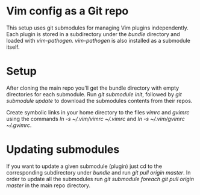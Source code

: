 
Vim config as a Git repo
========================

This setup uses git submodules for managing Vim plugins independently. Each plugin is stored in a subdirectory under the *bundle* directory and loaded with *vim-pathogen*. *vim-pathogen* is also installed as a submodule itself.

# Setup

After cloning the main repo you'll get the bundle directory with empty directories for each submodule. Run *git submodule init*, followed by *git submodule update* to download the submodules contents from their repos.

Create symbolic links in your home directory to the files *vimrc* and *gvimrc* using the commands *ln -s ~/.vim/vimrc ~/.vimrc* and *ln -s ~/.vim/gvimrc ~/.gvimrc*.

# Updating submodules

If you want to update a given submodule (plugin) just cd to the corresponding subdirectory under *bundle* and run *git pull origin master*. In order to update all the submodules run *git submodule foreach git pull origin master* in the main repo directory.

